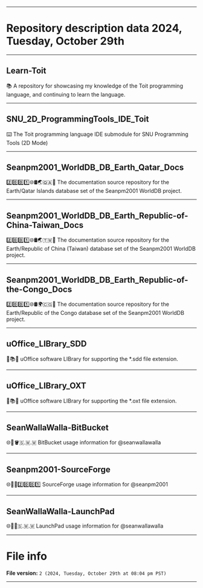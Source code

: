 
***

# Repository description data 2024, Tuesday, October 29th

---

## Learn-Toit

📚️ A repository for showcasing my knowledge of the Toit programming language, and continuing to learn the language. 

---

## SNU_2D_ProgrammingTools_IDE_Toit

⌨️ The Toit programming language IDE submodule for SNU Programming Tools (2D Mode)

---

## Seanpm2001_WorldDB_DB_Earth_Qatar_Docs

2️⃣️0️⃣️0️⃣️1️⃣️🌐️🛢️🌏️🇶🇦️📖️ The documentation source repository for the Earth/Qatar Islands database set of the Seanpm2001 WorldDB project. 

---

## Seanpm2001_WorldDB_DB_Earth_Republic-of-China-Taiwan_Docs

2️⃣️0️⃣️0️⃣️1️⃣️🌐️🛢️🌏️🇹🇼️📖️ The documentation source repository for the Earth/Republic of China (Taiwan) database set of the Seanpm2001 WorldDB project. 

---

## Seanpm2001_WorldDB_DB_Earth_Republic-of-the-Congo_Docs

2️⃣️0️⃣️0️⃣️1️⃣️🌐️🛢️🌍️🇨🇬️📖️ The documentation source repository for the Earth/Republic of the Congo database set of the Seanpm2001 WorldDB project. 

---

## uOffice_LIBrary_SDD

📙️📚️💾️ uOffice software LIBrary for supporting the *.sdd file extension.

---

## uOffice_LIBrary_OXT

📙️📚️💾️ uOffice software LIBrary for supporting the *.oxt file extension.

---

## SeanWallaWalla-BitBucket

🌐️💾️🪣️🇸.🇼.🇼 BitBucket usage information for @seanwallawalla 

---

## Seanpm2001-SourceForge

🌐️💾️🔨️2️⃣️0️⃣️0️⃣️1️⃣️ SourceForge usage information for @seanpm2001 

---

## SeanWallaWalla-LaunchPad

🌐️💾️🚀️🇸.🇼.🇼 LaunchPad usage information for @seanwallawalla 

***

# File info

**File version:** `2 (2024, Tuesday, October 29th at 08:04 pm PST)`

***

